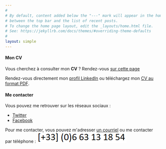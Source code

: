 ```yaml
---
#
# By default, content added below the "---" mark will appear in the home page
# between the top bar and the list of recent posts.
# To change the home page layout, edit the _layouts/home.html file.
# See: https://jekyllrb.com/docs/themes/#overriding-theme-defaults
#
layout: simple
---
```


#### Mon CV

Vous cherchez à consulter mon **CV** ?
Rendez-vous [sur cette page](https://www.portet/org/cv) 
 
Rendez-vous directement mon [profil LinkedIn](https://linkedin.portet.org) ou téléchargez mon <a href="https://resume.portet.org" target="_blank">CV au format PDF</a>.

#### Me contacter

Vous pouvez me retrouver sur les réseaux sociaux : 
  - [Twitter](https://twitter.portet.org)
  - [Facebook](https://facebook.portet.org)

Pour me contacter, vous pouvez m'adresser <a href="mailto:cyril@portet.org?subject=Contact depuis www.portet.org">un courriel</a> ou me contacter par téléphone :
![Téléphone Cyril Portet](/images/phone.png)

